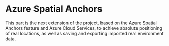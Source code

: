 # Azure Spatial Anchors
This part is the next extension of the project, based on the Azure Spatial Anchors feature and Azure Cloud Services, to achieve absolute positioning of real locations, as well as saving and exporting imported real environment data.